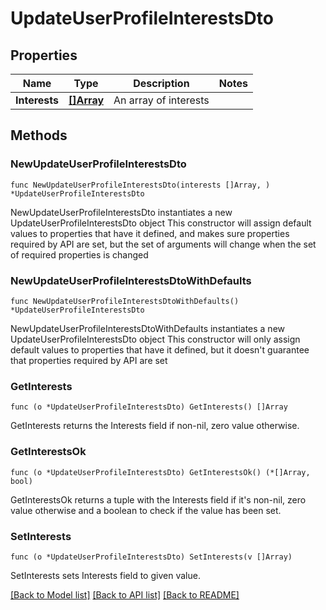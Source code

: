 # UpdateUserProfileInterestsDto

## Properties

Name | Type | Description | Notes
------------ | ------------- | ------------- | -------------
**Interests** | [**[]Array**](Array.md) | An array of interests | 

## Methods

### NewUpdateUserProfileInterestsDto

`func NewUpdateUserProfileInterestsDto(interests []Array, ) *UpdateUserProfileInterestsDto`

NewUpdateUserProfileInterestsDto instantiates a new UpdateUserProfileInterestsDto object
This constructor will assign default values to properties that have it defined,
and makes sure properties required by API are set, but the set of arguments
will change when the set of required properties is changed

### NewUpdateUserProfileInterestsDtoWithDefaults

`func NewUpdateUserProfileInterestsDtoWithDefaults() *UpdateUserProfileInterestsDto`

NewUpdateUserProfileInterestsDtoWithDefaults instantiates a new UpdateUserProfileInterestsDto object
This constructor will only assign default values to properties that have it defined,
but it doesn't guarantee that properties required by API are set

### GetInterests

`func (o *UpdateUserProfileInterestsDto) GetInterests() []Array`

GetInterests returns the Interests field if non-nil, zero value otherwise.

### GetInterestsOk

`func (o *UpdateUserProfileInterestsDto) GetInterestsOk() (*[]Array, bool)`

GetInterestsOk returns a tuple with the Interests field if it's non-nil, zero value otherwise
and a boolean to check if the value has been set.

### SetInterests

`func (o *UpdateUserProfileInterestsDto) SetInterests(v []Array)`

SetInterests sets Interests field to given value.



[[Back to Model list]](../README.md#documentation-for-models) [[Back to API list]](../README.md#documentation-for-api-endpoints) [[Back to README]](../README.md)



